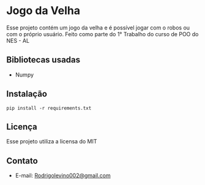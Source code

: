 # Jogo da Velha

Esse projeto contém um jogo da velha e é possível jogar com o robos ou com o próprio usuário. Feito como parte do 1° Trabalho do curso de POO do NES - AL

## Bibliotecas usadas

* Numpy

## Instalação
` pip install -r requirements.txt `

## Licença
Esse projeto utiliza a licensa do MIT

## Contato
* E-mail: Rodrigolevino002@gmail.com